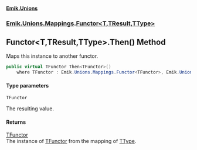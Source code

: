 #### [Emik.Unions](index.md 'index')
### [Emik.Unions.Mappings](Emik.Unions.Mappings.md 'Emik.Unions.Mappings').[Functor&lt;T,TResult,TType&gt;](Functor_T,TResult,TType_.md 'Emik.Unions.Mappings.Functor<T,TResult,TType>')

## Functor<T,TResult,TType>.Then<TFunctor>() Method

Maps this instance to another functor.

```csharp
public virtual TFunctor Then<TFunctor>()
    where TFunctor : Emik.Unions.Mappings.Functor<TFunctor>, Emik.Unions.Mappings.IFunctor<TType, TFunctor>;
```
#### Type parameters

<a name='Emik.Unions.Mappings.Functor_T,TResult,TType_.Then_TFunctor_().TFunctor'></a>

`TFunctor`

The resulting value.

#### Returns
[TFunctor](Functor_T,TResult,TType_.Then().md#Emik.Unions.Mappings.Functor_T,TResult,TType_.Then_TFunctor_().TFunctor 'Emik.Unions.Mappings.Functor<T,TResult,TType>.Then<TFunctor>().TFunctor')  
The instance of [TFunctor](Functor_T,TResult,TType_.Then().md#Emik.Unions.Mappings.Functor_T,TResult,TType_.Then_TFunctor_().TFunctor 'Emik.Unions.Mappings.Functor<T,TResult,TType>.Then<TFunctor>().TFunctor') from the mapping of [TType](Functor_T,TResult,TType_.md#Emik.Unions.Mappings.Functor_T,TResult,TType_.TType 'Emik.Unions.Mappings.Functor<T,TResult,TType>.TType').